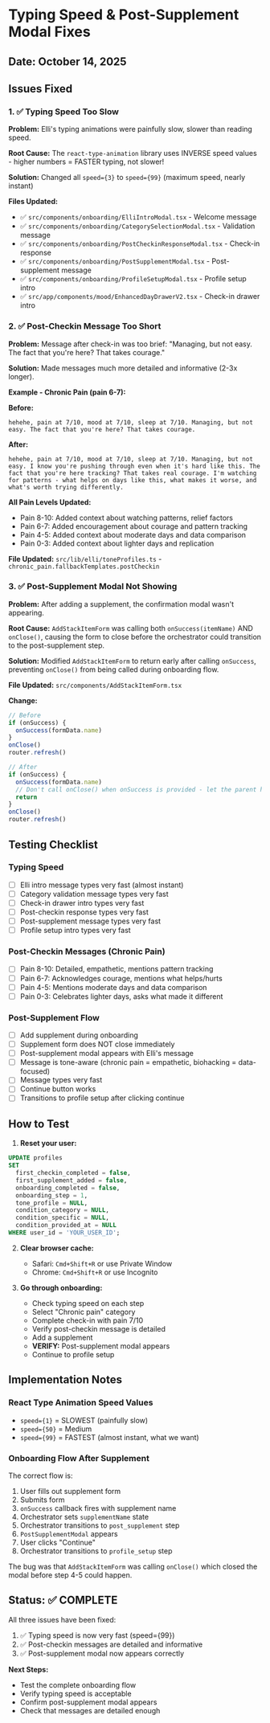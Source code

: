# Typing Speed & Post-Supplement Modal Fixes

## Date: October 14, 2025

## Issues Fixed

### 1. ✅ Typing Speed Too Slow
**Problem:** Elli's typing animations were painfully slow, slower than reading speed.

**Root Cause:** The `react-type-animation` library uses INVERSE speed values - higher numbers = FASTER typing, not slower!

**Solution:** Changed all `speed={3}` to `speed={99}` (maximum speed, nearly instant)

**Files Updated:**
- ✅ `src/components/onboarding/ElliIntroModal.tsx` - Welcome message
- ✅ `src/components/onboarding/CategorySelectionModal.tsx` - Validation message
- ✅ `src/components/onboarding/PostCheckinResponseModal.tsx` - Check-in response
- ✅ `src/components/onboarding/PostSupplementModal.tsx` - Post-supplement message
- ✅ `src/components/onboarding/ProfileSetupModal.tsx` - Profile setup intro
- ✅ `src/app/components/mood/EnhancedDayDrawerV2.tsx` - Check-in drawer intro

### 2. ✅ Post-Checkin Message Too Short
**Problem:** Message after check-in was too brief: "Managing, but not easy. The fact that you're here? That takes courage."

**Solution:** Made messages much more detailed and informative (2-3x longer).

**Example - Chronic Pain (pain 6-7):**

**Before:**
```
hehehe, pain at 7/10, mood at 7/10, sleep at 7/10. Managing, but not easy. The fact that you're here? That takes courage.
```

**After:**
```
hehehe, pain at 7/10, mood at 7/10, sleep at 7/10. Managing, but not easy. I know you're pushing through even when it's hard like this. The fact that you're here tracking? That takes real courage. I'm watching for patterns - what helps on days like this, what makes it worse, and what's worth trying differently.
```

**All Pain Levels Updated:**
- Pain 8-10: Added context about watching patterns, relief factors
- Pain 6-7: Added encouragement about courage and pattern tracking
- Pain 4-5: Added context about moderate days and data comparison
- Pain 0-3: Added context about lighter days and replication

**File Updated:** `src/lib/elli/toneProfiles.ts` - `chronic_pain.fallbackTemplates.postCheckin`

### 3. ✅ Post-Supplement Modal Not Showing
**Problem:** After adding a supplement, the confirmation modal wasn't appearing.

**Root Cause:** `AddStackItemForm` was calling both `onSuccess(itemName)` AND `onClose()`, causing the form to close before the orchestrator could transition to the post-supplement step.

**Solution:** Modified `AddStackItemForm` to return early after calling `onSuccess`, preventing `onClose()` from being called during onboarding flow.

**File Updated:** `src/components/AddStackItemForm.tsx`

**Change:**
```typescript
// Before
if (onSuccess) {
  onSuccess(formData.name)
}
onClose()
router.refresh()

// After
if (onSuccess) {
  onSuccess(formData.name)
  // Don't call onClose() when onSuccess is provided - let the parent handle the flow
  return
}
onClose()
router.refresh()
```

## Testing Checklist

### Typing Speed
- [ ] Elli intro message types very fast (almost instant)
- [ ] Category validation message types very fast
- [ ] Check-in drawer intro types very fast
- [ ] Post-checkin response types very fast
- [ ] Post-supplement message types very fast
- [ ] Profile setup intro types very fast

### Post-Checkin Messages (Chronic Pain)
- [ ] Pain 8-10: Detailed, empathetic, mentions pattern tracking
- [ ] Pain 6-7: Acknowledges courage, mentions what helps/hurts
- [ ] Pain 4-5: Mentions moderate days and data comparison
- [ ] Pain 0-3: Celebrates lighter days, asks what made it different

### Post-Supplement Flow
- [ ] Add supplement during onboarding
- [ ] Supplement form does NOT close immediately
- [ ] Post-supplement modal appears with Elli's message
- [ ] Message is tone-aware (chronic pain = empathetic, biohacking = data-focused)
- [ ] Message types very fast
- [ ] Continue button works
- [ ] Transitions to profile setup after clicking continue

## How to Test

1. **Reset your user:**
```sql
UPDATE profiles
SET 
  first_checkin_completed = false,
  first_supplement_added = false,
  onboarding_completed = false,
  onboarding_step = 1,
  tone_profile = NULL,
  condition_category = NULL,
  condition_specific = NULL,
  condition_provided_at = NULL
WHERE user_id = 'YOUR_USER_ID';
```

2. **Clear browser cache:**
   - Safari: `Cmd+Shift+R` or use Private Window
   - Chrome: `Cmd+Shift+R` or use Incognito

3. **Go through onboarding:**
   - Check typing speed on each step
   - Select "Chronic pain" category
   - Complete check-in with pain 7/10
   - Verify post-checkin message is detailed
   - Add a supplement
   - **VERIFY:** Post-supplement modal appears
   - Continue to profile setup

## Implementation Notes

### React Type Animation Speed Values
- `speed={1}` = SLOWEST (painfully slow)
- `speed={50}` = Medium
- `speed={99}` = FASTEST (almost instant, what we want)

### Onboarding Flow After Supplement
The correct flow is:
1. User fills out supplement form
2. Submits form
3. `onSuccess` callback fires with supplement name
4. Orchestrator sets `supplementName` state
5. Orchestrator transitions to `post_supplement` step
6. `PostSupplementModal` appears
7. User clicks "Continue"
8. Orchestrator transitions to `profile_setup` step

The bug was that `AddStackItemForm` was calling `onClose()` which closed the modal before step 4-5 could happen.

## Status: ✅ COMPLETE

All three issues have been fixed:
1. ✅ Typing speed is now very fast (speed={99})
2. ✅ Post-checkin messages are detailed and informative
3. ✅ Post-supplement modal now appears correctly

**Next Steps:**
- Test the complete onboarding flow
- Verify typing speed is acceptable
- Confirm post-supplement modal appears
- Check that messages are detailed enough














